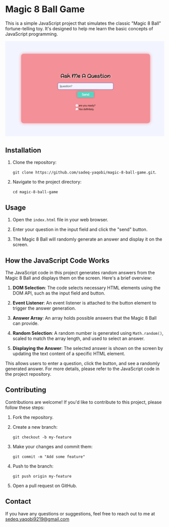# Magic 8 Ball Game

This is a simple JavaScript project that simulates the classic "Magic 8 Ball" fortune-telling toy. It's designed to help me learn the basic concepts of JavaScript programming.

![preview magic 8 ball image](assets/images/preview-magic8ball-img.png)

## Installation

1. Clone the repository:

   `git clone https://github.com/sadeq-yaqobi/magic-8-ball-game.git`.
2. Navigate to the project directory:

    `cd magic-8-ball-game`
## Usage
1. Open the `index.html` file in your web browser.

2. Enter your question in the input field and click the "send" button.

3. The Magic 8 Ball will randomly generate an answer and display it on the screen.

## How the JavaScript Code Works

The JavaScript code in this project generates random answers from the Magic 8 Ball and displays them on the screen. Here's a brief overview:

1. **DOM Selection**: The code selects necessary HTML elements using the DOM API, such as the input field and button.

2. **Event Listener**: An event listener is attached to the button element to trigger the answer generation.

3. **Answer Array**: An array holds possible answers that the Magic 8 Ball can provide.

4. **Random Selection**: A random number is generated using `Math.random()`, scaled to match the array length, and used to select an answer.

5. **Displaying the Answer**: The selected answer is shown on the screen by updating the text content of a specific HTML element.

This allows users to enter a question, click the button, and see a randomly generated answer. For more details, please refer to the JavaScript code in the project repository.


## Contributing
Contributions are welcome! If you'd like to contribute to this project, please follow these steps:

1. Fork the repository.

2. Create a new branch:

    `git checkout -b my-feature`

3. Make your changes and commit them:

    `git commit -m "Add some feature"`

4. Push to the branch:

    `git push origin my-feature`
5. Open a pull request on GitHub.

## Contact
If you have any questions or suggestions, feel free to reach out to me at sedeq.yaqobi9219@gmail.com